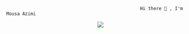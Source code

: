                                                       Hi there 👋 , I'm Mousa Azimi                                     

<!--
**MousaAzm/MousaAzm** is a ✨ _special_ ✨ repository because its `README.md` (this file) appears on your GitHub profile.

Here are some ideas to get you started:

- 🔭 I’m currently working on ...
- 🌱 I’m currently learning ...
- 👯 I’m looking to collaborate on ...
- 🤔 I’m looking for help with ...
- 💬 Ask me about ...
- 📫 How to reach me: ...
- 😄 Pronouns: ...
- ⚡ Fun fact: ...
-->

<p align="center">
 <a href="#" alt="Top Langs"><img src="https://github-readme-stats.vercel.app/api/top-langs/?username=MousaAzm&layout=compact&theme=tokyonight" /></a>
</p>
